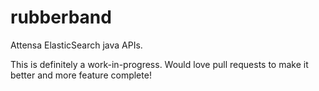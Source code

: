 # rubberband
Attensa ElasticSearch java APIs.

This is definitely a work-in-progress.  Would love pull requests to make it better and more feature complete!

